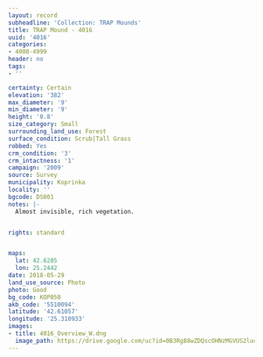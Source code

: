 ```yaml
---
layout: record
subheadline: 'Collection: TRAP Mounds'
title: TRAP Mound - 4016
uuid: '4016'
categories:
- 4000-4999
header: no
tags:
- ''

certainty: Certain
elevation: '382'
max_diameter: '9'
min_diameter: '9'
height: '0.8'
size_category: Small
surrounding_land_use: Forest
surface_condition: Scrub|Tall Grass
robbed: Yes
crm_condition: '3'
crm_intactness: '1'
campaign: '2009'
source: Survey
municipality: Koprinka
locality: ''
bgcode: DS001
notes: |-
  Almost invisible, rich vegetation.


rights: standard


maps:
  lat: 42.6285
  lon: 25.2442
date: 2018-05-29
land_use_source: Photo
photo: Good
bg_code: КОР050
akb_code: '5510094'
latitude: '42.61057'
longitude: '25.310933'
images:
- title: 4016_Overview_W.dng
  image_path: https://drive.google.com/uc?id=0B3Rg88wZDQscOHNzMGVUS2luckU
---
```

